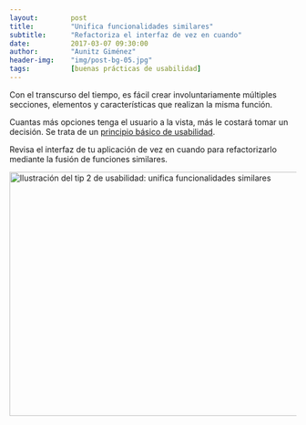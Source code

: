 ```yaml
---
layout:        post
title:         "Unifica funcionalidades similares"
subtitle:      "Refactoriza el interfaz de vez en cuando"
date:          2017-03-07 09:30:00
author:        "Aunitz Giménez"
header-img:    "img/post-bg-05.jpg"
tags:          [buenas prácticas de usabilidad]
---
```


<p>Con el transcurso del tiempo, es fácil crear involuntariamente múltiples secciones, elementos y características que realizan la misma función.</p>

<p>Cuantas más opciones tenga el usuario a la vista, más le costará tomar un decisión. Se trata de un <a href="{{ site.baseurl }}{% post_url 2017-01-18-principios-usabilidad %}">principio básico de usabilidad</a>.</p>

<p>Revisa el interfaz de tu aplicación de vez en cuando para refactorizarlo mediante la fusión de funciones similares.</p>

<p><img src="{{ site.baseurl }}/img/tip-2-unifica-funcionalidades-similares.png" loading="lazy" alt="Ilustración del tip 2 de usabilidad: unifica funcionalidades similares" width="722" height="428"></p>